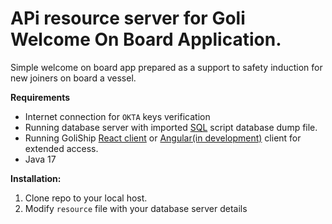 # APi resource server for Goli Welcome On Board Application.

Simple welcome on board app prepared as a support to safety induction for new joiners on board a vessel. 

**Requirements**
- Internet connection for `OKTA` keys verification
- Running database server with imported [SQL](https://github.com/devgitt82/GoliShip-SQL) script database dump file.
- Running GoliShip [React client]() or [Angular(in development)]() client for extended access.
- Java 17

**Installation:**

1. Clone repo to your local host.
2. Modify `resource` file with your database server details


